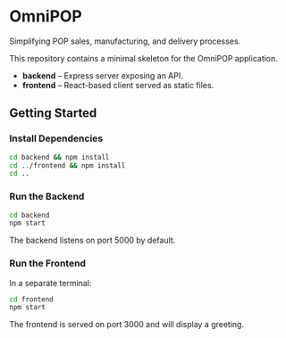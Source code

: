 # OmniPOP

Simplifying POP sales, manufacturing, and delivery processes.

This repository contains a minimal skeleton for the OmniPOP application.

- **backend** – Express server exposing an API.
- **frontend** – React-based client served as static files.

## Getting Started

### Install Dependencies

```bash
cd backend && npm install
cd ../frontend && npm install
cd ..
```

### Run the Backend

```bash
cd backend
npm start
```

The backend listens on port 5000 by default.

### Run the Frontend

In a separate terminal:

```bash
cd frontend
npm start
```

The frontend is served on port 3000 and will display a greeting.
